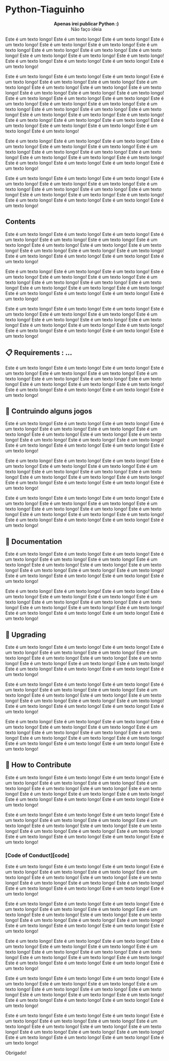 # Python-Tiaguinho

<p align="center">
  <strong>
    Apenas irei publicar Python :)
  </strong>
  <br>
Não faço ideia
</p>


Este é um texto longo! Este é um texto longo! Este é um texto longo! Este é um texto longo! Este é um texto longo! Este é um texto longo! Este é um texto longo! Este é um texto longo! Este é um texto longo! Este é um texto longo! Este é um texto longo! Este é um texto longo! Este é um texto longo! Este é um texto longo! Este é um texto longo! Este é um texto longo! Este é um texto longo! 


Este é um texto longo! Este é um texto longo! Este é um texto longo! Este é um texto longo! Este é um texto longo! Este é um texto longo! Este é um texto longo! Este é um texto longo! Este é um texto longo! Este é um texto longo! Este é um texto longo! Este é um texto longo! Este é um texto longo! Este é um texto longo! Este é um texto longo! Este é um texto longo! Este é um texto longo! 
Este é um texto longo! Este é um texto longo! Este é um texto longo! Este é um texto longo! Este é um texto longo! Este é um texto longo! Este é um texto longo! Este é um texto longo! Este é um texto longo! Este é um texto longo! Este é um texto longo! Este é um texto longo! Este é um texto longo! Este é um texto longo! Este é um texto longo! Este é um texto longo! Este é um texto longo! 

Este é um texto longo! Este é um texto longo! Este é um texto longo! Este é um texto longo! Este é um texto longo! Este é um texto longo! Este é um texto longo! Este é um texto longo! Este é um texto longo! Este é um texto longo! Este é um texto longo! Este é um texto longo! Este é um texto longo! Este é um texto longo! Este é um texto longo! Este é um texto longo! Este é um texto longo! 



Este é um texto longo! Este é um texto longo! Este é um texto longo! Este é um texto longo! Este é um texto longo! Este é um texto longo! Este é um texto longo! Este é um texto longo! Este é um texto longo! Este é um texto longo! Este é um texto longo! Este é um texto longo! Este é um texto longo! Este é um texto longo! Este é um texto longo! Este é um texto longo! Este é um texto longo! 



## Contents
Este é um texto longo! Este é um texto longo! Este é um texto longo! Este é um texto longo! Este é um texto longo! Este é um texto longo! Este é um texto longo! Este é um texto longo! Este é um texto longo! Este é um texto longo! Este é um texto longo! Este é um texto longo! Este é um texto longo! Este é um texto longo! Este é um texto longo! Este é um texto longo! Este é um texto longo! 

Este é um texto longo! Este é um texto longo! Este é um texto longo! Este é um texto longo! Este é um texto longo! Este é um texto longo! Este é um texto longo! Este é um texto longo! Este é um texto longo! Este é um texto longo! Este é um texto longo! Este é um texto longo! Este é um texto longo! Este é um texto longo! Este é um texto longo! Este é um texto longo! Este é um texto longo! 

Este é um texto longo! Este é um texto longo! Este é um texto longo! Este é um texto longo! Este é um texto longo! Este é um texto longo! Este é um texto longo! Este é um texto longo! Este é um texto longo! Este é um texto longo! Este é um texto longo! Este é um texto longo! Este é um texto longo! Este é um texto longo! Este é um texto longo! Este é um texto longo! Este é um texto longo! 




## 📋 Requirements : ...

Este é um texto longo! Este é um texto longo! Este é um texto longo! Este é um texto longo! Este é um texto longo! Este é um texto longo! Este é um texto longo! Este é um texto longo! Este é um texto longo! Este é um texto longo! Este é um texto longo! Este é um texto longo! Este é um texto longo! Este é um texto longo! Este é um texto longo! Este é um texto longo! Este é um texto longo! 



## 🎉 Contruindo alguns jogos

Este é um texto longo! Este é um texto longo! Este é um texto longo! Este é um texto longo! Este é um texto longo! Este é um texto longo! Este é um texto longo! Este é um texto longo! Este é um texto longo! Este é um texto longo! Este é um texto longo! Este é um texto longo! Este é um texto longo! Este é um texto longo! Este é um texto longo! Este é um texto longo! Este é um texto longo! 

Este é um texto longo! Este é um texto longo! Este é um texto longo! Este é um texto longo! Este é um texto longo! Este é um texto longo! Este é um texto longo! Este é um texto longo! Este é um texto longo! Este é um texto longo! Este é um texto longo! Este é um texto longo! Este é um texto longo! Este é um texto longo! Este é um texto longo! Este é um texto longo! Este é um texto longo! 

Este é um texto longo! Este é um texto longo! Este é um texto longo! Este é um texto longo! Este é um texto longo! Este é um texto longo! Este é um texto longo! Este é um texto longo! Este é um texto longo! Este é um texto longo! Este é um texto longo! Este é um texto longo! Este é um texto longo! Este é um texto longo! Este é um texto longo! Este é um texto longo! Este é um texto longo! 


## 📖 Documentation

Este é um texto longo! Este é um texto longo! Este é um texto longo! Este é um texto longo! Este é um texto longo! Este é um texto longo! Este é um texto longo! Este é um texto longo! Este é um texto longo! Este é um texto longo! Este é um texto longo! Este é um texto longo! Este é um texto longo! Este é um texto longo! Este é um texto longo! Este é um texto longo! Este é um texto longo! 

Este é um texto longo! Este é um texto longo! Este é um texto longo! Este é um texto longo! Este é um texto longo! Este é um texto longo! Este é um texto longo! Este é um texto longo! Este é um texto longo! Este é um texto longo! Este é um texto longo! Este é um texto longo! Este é um texto longo! Este é um texto longo! Este é um texto longo! Este é um texto longo! Este é um texto longo! 


## 🚀 Upgrading

Este é um texto longo! Este é um texto longo! Este é um texto longo! Este é um texto longo! Este é um texto longo! Este é um texto longo! Este é um texto longo! Este é um texto longo! Este é um texto longo! Este é um texto longo! Este é um texto longo! Este é um texto longo! Este é um texto longo! Este é um texto longo! Este é um texto longo! Este é um texto longo! Este é um texto longo! 

Este é um texto longo! Este é um texto longo! Este é um texto longo! Este é um texto longo! Este é um texto longo! Este é um texto longo! Este é um texto longo! Este é um texto longo! Este é um texto longo! Este é um texto longo! Este é um texto longo! Este é um texto longo! Este é um texto longo! Este é um texto longo! Este é um texto longo! Este é um texto longo! Este é um texto longo! 

Este é um texto longo! Este é um texto longo! Este é um texto longo! Este é um texto longo! Este é um texto longo! Este é um texto longo! Este é um texto longo! Este é um texto longo! Este é um texto longo! Este é um texto longo! Este é um texto longo! Este é um texto longo! Este é um texto longo! Este é um texto longo! Este é um texto longo! Este é um texto longo! Este é um texto longo! 


## 👏 How to Contribute

Este é um texto longo! Este é um texto longo! Este é um texto longo! Este é um texto longo! Este é um texto longo! Este é um texto longo! Este é um texto longo! Este é um texto longo! Este é um texto longo! Este é um texto longo! Este é um texto longo! Este é um texto longo! Este é um texto longo! Este é um texto longo! Este é um texto longo! Este é um texto longo! Este é um texto longo! 

Este é um texto longo! Este é um texto longo! Este é um texto longo! Este é um texto longo! Este é um texto longo! Este é um texto longo! Este é um texto longo! Este é um texto longo! Este é um texto longo! Este é um texto longo! Este é um texto longo! Este é um texto longo! Este é um texto longo! Este é um texto longo! Este é um texto longo! Este é um texto longo! Este é um texto longo! 



### [Code of Conduct][code]
Este é um texto longo! Este é um texto longo! Este é um texto longo! Este é um texto longo! Este é um texto longo! Este é um texto longo! Este é um texto longo! Este é um texto longo! Este é um texto longo! Este é um texto longo! Este é um texto longo! Este é um texto longo! Este é um texto longo! Este é um texto longo! Este é um texto longo! Este é um texto longo! Este é um texto longo! 

Este é um texto longo! Este é um texto longo! Este é um texto longo! Este é um texto longo! Este é um texto longo! Este é um texto longo! Este é um texto longo! Este é um texto longo! Este é um texto longo! Este é um texto longo! Este é um texto longo! Este é um texto longo! Este é um texto longo! Este é um texto longo! Este é um texto longo! Este é um texto longo! Este é um texto longo! 



Este é um texto longo! Este é um texto longo! Este é um texto longo! Este é um texto longo! Este é um texto longo! Este é um texto longo! Este é um texto longo! Este é um texto longo! Este é um texto longo! Este é um texto longo! Este é um texto longo! Este é um texto longo! Este é um texto longo! Este é um texto longo! Este é um texto longo! Este é um texto longo! Este é um texto longo! 


Este é um texto longo! Este é um texto longo! Este é um texto longo! Este é um texto longo! Este é um texto longo! Este é um texto longo! Este é um texto longo! Este é um texto longo! Este é um texto longo! Este é um texto longo! Este é um texto longo! Este é um texto longo! Este é um texto longo! Este é um texto longo! Este é um texto longo! Este é um texto longo! Este é um texto longo! 

Este é um texto longo! Este é um texto longo! Este é um texto longo! Este é um texto longo! Este é um texto longo! Este é um texto longo! Este é um texto longo! Este é um texto longo! Este é um texto longo! Este é um texto longo! Este é um texto longo! Este é um texto longo! Este é um texto longo! Este é um texto longo! Este é um texto longo! Este é um texto longo! Este é um texto longo! 

Obrigado! 
